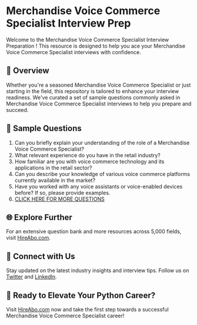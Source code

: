# Merchandise Voice Commerce Specialist Interview Prep

Welcome to the Merchandise Voice Commerce Specialist Interview Preparation ! This resource is designed to help you ace your Merchandise Voice Commerce Specialist interviews with confidence.

## 🚀 Overview

Whether you're a seasoned Merchandise Voice Commerce Specialist or just starting in the field, this repository is tailored to enhance your interview readiness. We've curated a set of sample questions commonly asked in Merchandise Voice Commerce Specialist interviews to help you prepare and succeed.

## 📝 Sample Questions

1. Can you briefly explain your understanding of the role of a Merchandise Voice Commerce Specialist?
2. What relevant experience do you have in the retail industry?
3. How familiar are you with voice commerce technology and its applications in the retail sector?
4. Can you describe your knowledge of various voice commerce platforms currently available in the market?
5. Have you worked with any voice assistants or voice-enabled devices before? If so, please provide examples.
6. [CLICK HERE FOR MORE QUESTIONS](https://hireabo.com/job/22_3_46/Merchandise%20Voice%20Commerce%20Specialist)

## 🌐 Explore Further

For an extensive question bank and more resources across 5,000 fields, visit [HireAbo.com](https://www.hireabo.com).

## 📱 Connect with Us

Stay updated on the latest industry insights and interview tips. Follow us on [Twitter](https://twitter.com/hireabo) and [LinkedIn](https://www.linkedin.com/in/hire-abo-3609972a8/).

## 🚀 Ready to Elevate Your Python Career?

Visit [HireAbo.com](https://www.hireabo.com) now and take the first step towards a successful Merchandise Voice Commerce Specialist career!